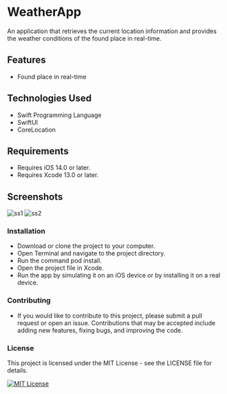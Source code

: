 # WeatherApp

An application that retrieves the current location information and provides the weather conditions of the found place in real-time.

## Features

- Found place in real-time

## Technologies Used

- Swift Programming Language
- SwiftUI
- CoreLocation 

## Requirements

- Requires iOS 14.0 or later.
- Requires Xcode 13.0 or later.

## Screenshots

![ss1](https://github.com/yusufkaran/WeatherApp/assets/55815403/c3d7b80e-f4bc-4b5f-87dc-b88d89c1e0be)
![ss2](https://github.com/yusufkaran/WeatherApp/assets/55815403/5763ae01-f80e-412b-8c4c-4020b3f3aaf9)

### Installation

- Download or clone the project to your computer.
- Open Terminal and navigate to the project directory.
- Run the command pod install.
- Open the project file in Xcode.
- Run the app by simulating it on an iOS device or by installing it on a real device.

### Contributing

- If you would like to contribute to this project, please submit a pull request or open an issue. Contributions that may be accepted include adding new features, fixing bugs, and improving the code.

### License

This project is licensed under the MIT License - see the LICENSE file for details.

[![MIT License](https://img.shields.io/badge/License-MIT-green.svg)](https://choosealicense.com/licenses/mit/)

